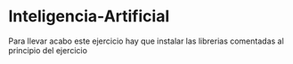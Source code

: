 # Inteligencia-Artificial
Para llevar acabo este ejercicio hay que instalar las librerias comentadas al principio del ejercicio
